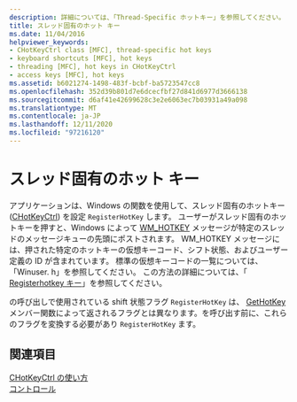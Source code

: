 ```yaml
---
description: 詳細については、「Thread-Specific ホットキー」を参照してください。
title: スレッド固有のホット キー
ms.date: 11/04/2016
helpviewer_keywords:
- CHotKeyCtrl class [MFC], thread-specific hot keys
- keyboard shortcuts [MFC], hot keys
- threading [MFC], hot keys in CHotKeyCtrl
- access keys [MFC], hot keys
ms.assetid: b6021274-1498-483f-bcbf-ba5723547cc8
ms.openlocfilehash: 352d39b801d7e6dcecfbf27d841d6977d3666138
ms.sourcegitcommit: d6af41e42699628c3e2e6063ec7b03931a49a098
ms.translationtype: MT
ms.contentlocale: ja-JP
ms.lasthandoff: 12/11/2020
ms.locfileid: "97216120"
---
```

# <a name="thread-specific-hot-keys"></a>スレッド固有のホット キー

アプリケーションは、Windows の関数を使用して、スレッド固有のホットキー ([CHotKeyCtrl](../mfc/reference/chotkeyctrl-class.md)) を設定 `RegisterHotKey` します。 ユーザーがスレッド固有のホットキーを押すと、Windows によって [WM_HOTKEY](/windows/win32/inputdev/wm-hotkey) メッセージが特定のスレッドのメッセージキューの先頭にポストされます。 WM_HOTKEY メッセージには、押された特定のホットキーの仮想キーコード、シフト状態、およびユーザー定義の ID が含まれています。 標準の仮想キーコードの一覧については、「Winuser. h」を参照してください。 この方法の詳細については、「 [Registerhotkey キー](/windows/win32/api/winuser/nf-winuser-registerhotkey)」を参照してください。

の呼び出しで使用されている shift 状態フラグ `RegisterHotKey` は、 [GetHotKey](../mfc/reference/chotkeyctrl-class.md#gethotkey) メンバー関数によって返されるフラグとは異なります。を呼び出す前に、これらのフラグを変換する必要があり `RegisterHotKey` ます。

## <a name="see-also"></a>関連項目

[CHotKeyCtrl の使い方](../mfc/using-chotkeyctrl.md)<br/>
[コントロール](../mfc/controls-mfc.md)
